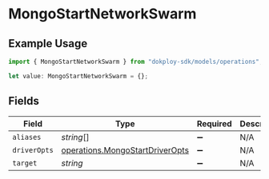 # MongoStartNetworkSwarm

## Example Usage

```typescript
import { MongoStartNetworkSwarm } from "dokploy-sdk/models/operations";

let value: MongoStartNetworkSwarm = {};
```

## Fields

| Field                                                                              | Type                                                                               | Required                                                                           | Description                                                                        |
| ---------------------------------------------------------------------------------- | ---------------------------------------------------------------------------------- | ---------------------------------------------------------------------------------- | ---------------------------------------------------------------------------------- |
| `aliases`                                                                          | *string*[]                                                                         | :heavy_minus_sign:                                                                 | N/A                                                                                |
| `driverOpts`                                                                       | [operations.MongoStartDriverOpts](../../models/operations/mongostartdriveropts.md) | :heavy_minus_sign:                                                                 | N/A                                                                                |
| `target`                                                                           | *string*                                                                           | :heavy_minus_sign:                                                                 | N/A                                                                                |